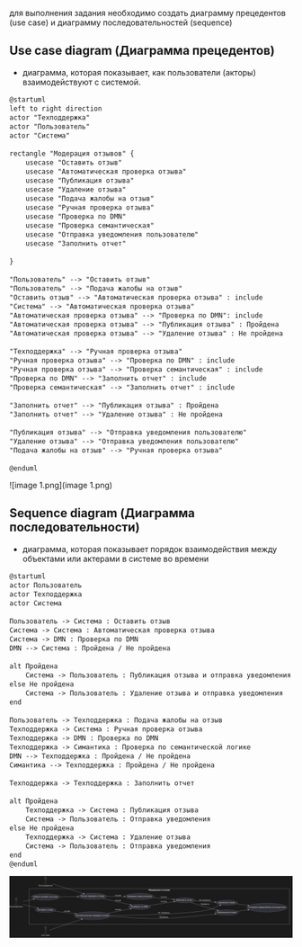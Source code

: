 для выполнения задания необходимо создать диаграмму прецедентов (use case) и  диаграмму последовательностей (sequence) 

## Use case diagram (Диаграмма прецедентов)

- диаграмма, которая показывает, как пользователи (акторы) взаимодействуют с системой.

```Plain Text
@startuml
left to right direction
actor "Техподдержка" 
actor "Пользователь" 
actor "Система" 

rectangle "Модерация отзывов" {
    usecase "Оставить отзыв"
    usecase "Автоматическая проверка отзыва"
    usecase "Публикация отзыва"
    usecase "Удаление отзыва"
    usecase "Подача жалобы на отзыв"
    usecase "Ручная проверка отзыва"
    usecase "Проверка по DMN"
    usecase "Проверка семантическая"
    usecase "Отправка уведомления пользователю"
    usecase "Заполнить отчет"

}

"Пользователь" --> "Оставить отзыв"
"Пользователь" --> "Подача жалобы на отзыв"
"Оставить отзыв" --> "Автоматическая проверка отзыва" : include
"Система" --> "Автоматическая проверка отзыва"
"Автоматическая проверка отзыва" --> "Проверка по DMN": include
"Автоматическая проверка отзыва" --> "Публикация отзыва" : Пройдена
"Автоматическая проверка отзыва" --> "Удаление отзыва" : Не пройдена

"Техподдержка" --> "Ручная проверка отзыва"
"Ручная проверка отзыва" --> "Проверка по DMN" : include
"Ручная проверка отзыва" --> "Проверка семантическая" : include
"Проверка по DMN" --> "Заполнить отчет" : include
"Проверка семантическая" --> "Заполнить отчет" : include

"Заполнить отчет" --> "Публикация отзыва" : Пройдена
"Заполнить отчет" --> "Удаление отзыва" : Не пройдена

"Публикация отзыва" --> "Отправка уведомления пользователю"
"Удаление отзыва" --> "Отправка уведомления пользователю"
"Подача жалобы на отзыв" --> "Ручная проверка отзыва"

@enduml
```

![image 1.png](image 1.png)



## Sequence diagram (Диаграмма последовательности)

- диаграмма, которая показывает порядок взаимодействия между объектами или актерами в системе во времени

```Plain Text
@startuml
actor Пользователь
actor Техподдержка
actor Система

Пользователь -> Система : Оставить отзыв
Система -> Система : Автоматическая проверка отзыва
Система -> DMN : Проверка по DMN
DMN --> Система : Пройдена / Не пройдена

alt Пройдена
    Система -> Пользователь : Публикация отзыва и отправка уведомления
else Не пройдена
    Система -> Пользователь : Удаление отзыва и отправка уведомления
end

Пользователь -> Техподдержка : Подача жалобы на отзыв
Техподдержка -> Система : Ручная проверка отзыва
Техподдержка -> DMN : Проверка по DMN
Техподдержка -> Симантика : Проверка по семантической логике
DMN --> Техподдержка : Пройдена / Не пройдена
Симантика --> Техподдержка : Пройдена / Не пройдена

Техподдержка -> Техподдержка : Заполнить отчет

alt Пройдена
    Техподдержка -> Система : Публикация отзыва
    Система -> Пользователь : Отправка уведомления
else Не пройдена
    Техподдержка -> Система : Удаление отзыва
    Система -> Пользователь : Отправка уведомления
end
@enduml
```

![image.png](image.png)




